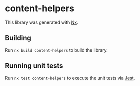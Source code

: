 # content-helpers

This library was generated with [Nx](https://nx.dev).

## Building

Run `nx build content-helpers` to build the library.

## Running unit tests

Run `nx test content-helpers` to execute the unit tests via [Jest](https://jestjs.io).
